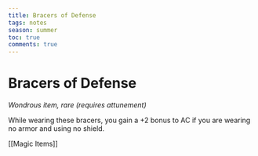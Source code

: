 ---title: Bracers of Defensetags: notesseason: summertoc: truecomments: true---
# Bracers of Defense

*Wondrous item, rare (requires attunement)*

While wearing these bracers, you gain a +2 bonus to AC if you are wearing no armor and using no shield.


[[Magic Items]]

